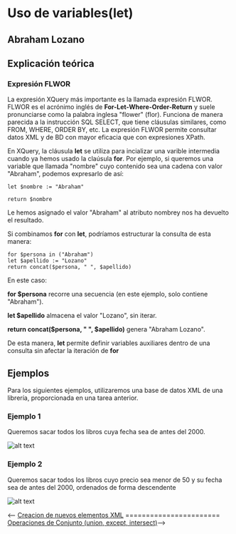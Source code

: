 # Uso de variables(let) #
## Abraham Lozano ##
## Explicación teórica ##
### Expresión FLWOR ###
La expresión XQuery más importante es la llamada expresión FLWOR. FLWOR es el acrónimo inglés de **For-Let-Where-Order-Return** y suele pronunciarse como la palabra inglesa "flower" (flor). Funciona de manera parecida a la instrucción SQL SELECT, que tiene cláusulas similares, como FROM, WHERE, ORDER BY, etc. La expresión FLWOR permite consultar datos XML y de BD con mayor eficacia que con expresiones XPath.

En XQuery, la cláusula **let** se utiliza para incializar una varible intermedia cuando ya hemos usado la claúsula **for**.
Por ejemplo, si queremos una variable que llamada "nombre" cuyo contenido sea una cadena con valor "Abraham", podemos expresarlo de así:

    let $nombre := "Abraham"

    return $nombre

Le hemos asignado el valor "Abraham" al atributo nombrey nos ha devuelto el resultado.

Si combinamos **for** con **let**, podríamos estructurar la consulta de esta manera:


    for $persona in ("Abraham")
    let $apellido := "Lozano"
    return concat($persona, " ", $apellido)
En este caso:

**for $persona** recorre una secuencia (en este ejemplo, solo contiene "Abraham").

**let $apellido** almacena el valor "Lozano", sin iterar.

**return concat($persona, " ", $apellido)** genera "Abraham Lozano".

De esta manera, **let** permite definir variables auxiliares dentro de una consulta sin afectar la iteración de **for**



## Ejemplos ##
Para los siguientes ejemplos, utilizaremos una base de datos XML de una librería, proporcionada en una tarea anterior.

### Ejemplo 1 ###
Queremos sacar todos los libros cuya fecha sea de antes del 2000.

![alt text](<capturasAbraham/XQueryAño.png>)

### Ejemplo 2 ###
Queremos sacar todos los libros cuyo precio sea menor de 50 y su fecha sea de antes del 2000, ordenados de forma descendente

![alt text](<capturasAbraham/XQueryAñoPrecio.png>)

<-- [Creacion de nuevos elementos XML](./asdrian.md) ======================= [Operaciones de Conjunto (union, except, intersect)](./JuanMt.md)-->
